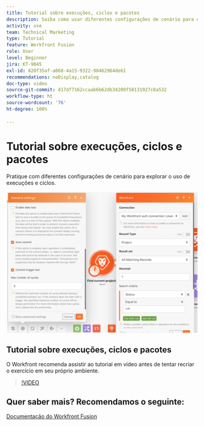 ```yaml
---
title: Tutorial sobre execuções, ciclos e pacotes
description: Saiba como usar diferentes configurações de cenário para explorar o uso de execuções e ciclos no  [!DNL Adobe Workfront Fusion].
activity: use
team: Technical Marketing
type: Tutorial
feature: Workfront Fusion
role: User
level: Beginner
jira: KT-9045
exl-id: 820f35af-a068-4a15-9322-98462964de61
recommendations: noDisplay,catalog
doc-type: video
source-git-commit: d17df7162ccaab6b62db34209f50131927c0a532
workflow-type: ht
source-wordcount: '76'
ht-degree: 100%

---
```


# Tutorial sobre execuções, ciclos e pacotes

Pratique com diferentes configurações de cenário para explorar o uso de execuções e ciclos.

![Uma imagem mostrando as configurações de execuções e ciclos](assets/execution-history-and-scheduling-6.png)

## Tutorial sobre execuções, ciclos e pacotes

O Workfront recomenda assistir ao tutorial em vídeo antes de tentar recriar o exercício em seu próprio ambiente.

>[!VIDEO](https://video.tv.adobe.com/v/335286/?quality=12&learn=on&enablevpops)



## Quer saber mais? Recomendamos o seguinte:

[Documentação do Workfront Fusion](https://experienceleague.adobe.com/docs/workfront/using/adobe-workfront-fusion/workfront-fusion-2.html?lang=br)
